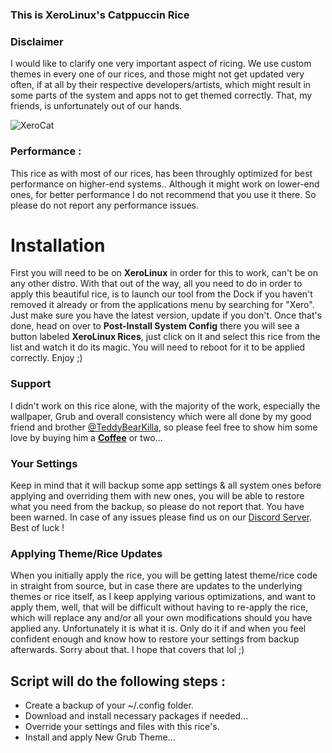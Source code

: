 ### This is XeroLinux's Catppuccin Rice

### Disclaimer

I would like to clarify one very important aspect of ricing. We use custom themes in every one of our rices, and those might not get updated very often, if at all by their respective developers/artists, which might result in some parts of the system and apps not to get themed correctly. That, my friends, is unfortunately out of our hands.

![XeroCat](https://i.imgur.com/qJTPsZ5.png)

### Performance :

This rice as with most of our rices, has been throughly optimized for best performance on higher-end systems.. Although it might work on lower-end ones, for better performance I do not recommend that you use it there. So please do not report any performance issues.

# Installation

First you will need to be on **XeroLinux** in order for this to work, can't be on any other distro. With that out of the way, all you need to do in order to apply this beautiful rice, is to launch our tool from the Dock if you haven't removed it already or from the applications menu by searching for "Xero". Just make sure you have the latest version, update if you don't. Once that's done, head on over to **Post-Install System Config** there you will see a button labeled **XeroLinux Rices**, just click on it and select this rice from the list and watch it do its magic. You will need to reboot for it to be applied correctly. Enjoy ;)

### Support

I didn't work on this rice alone, with the majority of the work, especially the wallpaper, Grub and overall consistency which were all done by my good friend and brother [@TeddyBearKilla](https://github.com/TeddyBearKilla), so please feel free to show him some love by buying him a [**Coffee**](https://ko-fi.com/teddybearkilla) or two...

### Your Settings

Keep in mind that it will backup some app settings & all system ones before applying and overriding them with new ones, you will be able to restore what you need from the backup, so please do not report that. You have been warned. In case of any issues please find us on our [Discord Server](https://discord.gg/Xg6T78ahtK). Best of luck !

### Applying Theme/Rice Updates

When you initially apply the rice, you will be getting latest theme/rice code in straight from source, but in case there are updates to the underlying themes or rice itself, as I keep applying various optimizations, and want to apply them, well, that will be difficult without having to re-apply the rice, which will replace any and/or all your own modifications should you have applied any. Unfortunately it is what it is. Only do it if and when you feel confident enough and know how to restore your settings from backup afterwards. Sorry about that. I hope that covers that lol ;)

## Script will do the following steps :

- Create a backup of your ~/.config folder.
- Download and install necessary packages if needed...
- Override your settings and files with this rice's.
- Install and apply New Grub Theme...

